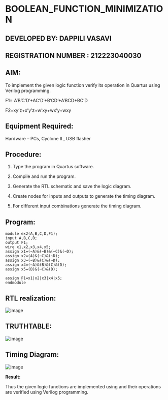 # BOOLEAN_FUNCTION_MINIMIZATION
## DEVELOPED BY: DAPPILI VASAVI
## REGISTRATION NUMBER : 212223040030

## AIM:

To implement the given logic function verify its operation in Quartus using Verilog programming.

F1= A’B’C’D’+AC’D’+B’CD’+A’BCD+BC’D 

F2=xy’z+x’y’z+w’xy+wx’y+wxy

## Equipment Required:

Hardware – PCs, Cyclone II , USB flasher

## Procedure:

1.	Type the program in Quartus software.

2.	Compile and run the program.

3.	Generate the RTL schematic and save the logic diagram.

4.	Create nodes for inputs and outputs to generate the timing diagram.

5.	For different input combinations generate the timing diagram.


## Program:
```
module ex2(A,B,C,D,F1);
input A,B,C,D;
output F1;
wire x1,x2,x3,x4,x5;
assign x1=(~A)&(~B)&(~C)&(~D);
assign x2=(A)&(~C)&(~D);
assign x3=(~B)&(C)&(~D);
assign x4=(~A)&(B)&(C)&(D);
assign x5=(B)&(~C)&(D);

assign F1=x1|x2|x3|x4|x5;
endmodule
```
## RTL realization:
![image](https://github.com/user-attachments/assets/e44b812c-37af-4af1-aa14-de5bce29ad76)

## TRUTHTABLE:
![image](https://github.com/user-attachments/assets/60fb008a-bce7-4b10-ab80-acf66bb4e633)


## Timing Diagram:
![image](https://github.com/user-attachments/assets/db938942-1553-4c74-9c3f-7208fb5581cd)


**Result:**

Thus the given logic functions are implemented using and their operations are verified using Verilog programming.

